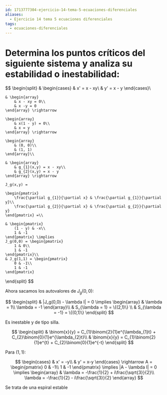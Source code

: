 ```yaml
---
id: 1713777304-ejercicio-14-tema-5-ecuaciones-diferenciales
aliases:
  - Ejercicio 14 tema 5 ecuaciones diferenciales
tags:
  - ecuaciones-diferenciales
---
```


# Determina los puntos críticos del siguiente sistema y analiza su estabilidad o inestabilidad:

$$
\begin{split}
    & \begin{cases}
        & x' = x - xy\\
        & y' = x - y
    \end{cases}\\

    & \begin{array}
        & x - xy = 0\\
        & x -y = 0
    \end{array} \rightarrow 

    \begin{array}
        & x(1 - y) = 0\\
        & x = y
    \end{array} \rightarrow 

    \begin{array}
        & (0, 0)\\
        & (1, 1)
    \end{array}\\

    & \begin{array}
        & g_{1}(x,y) = x - xy\\
        & g_{2}(x,y) = x - y
    \end{array} \rightarrow

    J_g(x,y) =

    \begin{pmatrix}
        \frac{\partial g_{1}}{\partial x} & \frac{\partial g_{1}}{\partial y}\\
        \frac{\partial g_{2}}{\partial x} & \frac{\partial g_{2}}{\partial y}
    \end{pmatrix} =\\

    & \begin{pmatrix}
        (1 - y) & -x\\
        1 & -1
    \end{pmatrix} \implies
    J_g(0,0) = \begin{pmatrix}
        1 & 0\\
        1 & -1
    \end{pmatrix}\\
    & J_g(1,1) = \begin{pmatrix}
        0 & -1\\
        1 & -1
    \end{pmatrix}
\end{split}
$$

Ahora sacamos los autovalores de $J_g(0,0)$:

$$
\begin{split}
    & |J_g(0,0) - \lambda I| = 0 \implies \begin{array} & \lambda = 1\\ \lambda = -1 \end{array}\\
    & S_{\lambda = 1} =  \{(2,1)\} \\
    & S_{\lambda = -1} = \{(0,1)\}
\end{split}
$$

Es inestable y de tipo silla.

$$
\begin{split}
    & \binom{x}{y} = C_{1}\binom{2}{1}e^{\lambda_{1}t} + C_{2}\binom{0}{1}e^{\lambda_{2}t}\\
    & \binom{x}{y} = C_{1}\binom{2}{1}e^{t} + C_{2}\binom{0}{1}e^{-t}
\end{split}
$$

Para $(1,1)$:

$$
\begin{cases}
    & x' = -y\\
    & y' = x-y
\end{cases} \rightarrow A = \begin{pmatrix} 0 & -1\\ 1 & -1 \end{pmatrix} \implies |A - \lambda I| = 0 \implies \begin{array} & \lambda = -\frac{1}{2} + i\frac{\sqrt{3}}{2}\\ \lambda = -\frac{1}{2} - i\frac{\sqrt{3}}{2} \end{array}
$$

Se trata de una espiral estable

